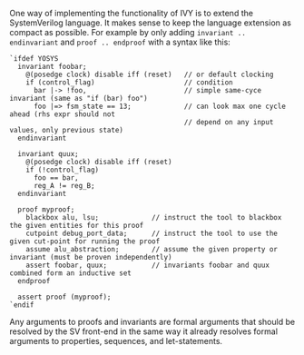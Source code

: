 One way of implementing the functionality of IVY is to extend the SystemVerilog language.
It makes sense to keep the language extension as compact as possible.
For example by only adding `invariant .. endinvariant` and `proof .. endproof` with a syntax like this:

```
`ifdef YOSYS
  invariant foobar;
    @(posedge clock) disable iff (reset)   // or default clocking
    if (control_flag)                      // condition
      bar |-> !foo,                        // simple same-cyce invariant (same as "if (bar) foo")
      foo |=> fsm_state == 13;             // can look max one cycle ahead (rhs expr should not
                                           // depend on any input values, only previous state)
  endinvariant

  invariant quux;
    @(posedge clock) disable iff (reset)
    if (!control_flag)
      foo == bar,
      reg_A != reg_B;
  endinvariant

  proof myproof;
    blackbox alu, lsu;             // instruct the tool to blackbox the given entities for this proof
    cutpoint debug_port_data;      // instruct the tool to use the given cut-point for running the proof
    assume alu_abstraction;        // assume the given property or invariant (must be proven independently)
    assert foobar, quux;           // invariants foobar and quux combined form an inductive set
  endproof
  
  assert proof (myproof);
`endif
```

Any arguments to proofs and invariants are formal arguments that should be resolved by the SV front-end
in the same way it already resolves formal arguments to properties, sequences, and let-statements.
